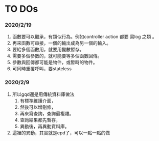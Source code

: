 # TO DOs

### 2020/2/19
1. 函數要可以繼承，有類似行為。例如controller action 都要
    寫log 之類 。
2. 再來函數可串接，一個的輸出成為另一個的輸入。
3. 要給多個函數用，就要用變數暫存。
4. 需要多個參數的，就可能要等多個函數回傳。
5. 參數與回傳都可能是物件，或暫時的物件。
6. 可同時重覆呼叫，要stateless

### 2020/2/9
1. 所以gqd還是用傳統資料庫做法
    1. 有標準維護介面，
    2. 然後可以增刪修，
    3. 再來寫查詢，查詢最複雜。
    4. 查詢結果都先暫存，
    5. 異動後，再異動資料庫。
2. 這裡的異動，其實就是epd了，可以一點一點的做